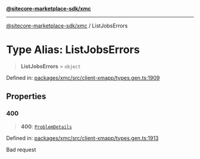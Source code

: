 [**@sitecore-marketplace-sdk/xmc**](../README.md)

***

[@sitecore-marketplace-sdk/xmc](../README.md) / ListJobsErrors

# Type Alias: ListJobsErrors

> **ListJobsErrors** = `object`

Defined in: [packages/xmc/src/client-xmapp/types.gen.ts:1909](https://github.com/Sitecore/sitecore-marketplace-sdk/blob/af886e6134b8d1079ef5b8ef70b7eb2f1d9c8aeb/packages/xmc/src/client-xmapp/types.gen.ts#L1909)

## Properties

### 400

> **400**: [`ProblemDetails`](ProblemDetails.md)

Defined in: [packages/xmc/src/client-xmapp/types.gen.ts:1913](https://github.com/Sitecore/sitecore-marketplace-sdk/blob/af886e6134b8d1079ef5b8ef70b7eb2f1d9c8aeb/packages/xmc/src/client-xmapp/types.gen.ts#L1913)

Bad request
